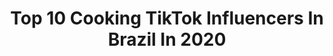 ---
title: Top 10 Cooking TikTok Influencers In Brazil In 2020
description: >-
  Find top cooking TikTok influencers in Brazil in 2020. Most popular hashtags: #foryou #cooking #fyp #foryoupage.
platform: TikTok
hits: 28
text_top: Discover the top-rated TikTok accounts on inBeat.
text_bottom: Our search engine has 28 TikTok influencers like this in Brazil for you to contact.
profiles:
  - username: "mariloures_"
    fullname: >-
      Mariana Loures
    bio: >-
      
    location: "Brazil"
    followers: 6286
    engagement: 1111
    commentsToLikes: 0.057836
    id: ckaib6qo5f8v70i78uqh2dovf
    verified: false
    hashtags: "#tiktokfood, #quarantine, #foodlover, #cooking"
  - username: "flakesbrasil"
    fullname: >-
      flakeschocolateria
    bio: >-
      SINCE 2016 🍫 Chocolateria•Cursos•Consultorias 🇧🇷 PVH/RO IG: @flakesbrasil
    location: "Brazil"
    followers: 14400
    engagement: 1546
    commentsToLikes: 0.023846
    id: ck92xhs9uyr6m0j78swb5inpo
    verified: false
    hashtags: "#yummy, #foodnetwork, #fyp, #tiktok"
  - username: "karolromana"
    fullname: >-
      Karol Romana
    bio: >-
      Gestora Pública metida a chef 👩🏽‍🍳
    location: "Brazil"
    followers: 12300
    engagement: 804
    commentsToLikes: 0.020024
    id: ck9glceq5nk9y0j787s7qqu5p
    verified: false
    hashtags: "#receita, #receitasrapidas, #quarentena, #tiktok"
  - username: "eumonares"
    fullname: >-
      Lucas Monares
    bio: >-
      26, São Paulo - Br caí aqui de paraquedas e fiquei all together 🏳️‍🌈 (21k?)
    location: "Brazil"
    followers: 21500
    engagement: 833
    commentsToLikes: 0.040815
    id: ck9r6t9kk5aca0j78ac58eqdx
    verified: false
    hashtags: "#challenge, #viral, #fu, #goviral"
  - username: "jobsonamancio"
    fullname: >-
      Jobson Amancio 🥇
    bio: >-
      insta: @jobsonamancio ☝🏻 Receitas • DIY • Desenhos • Diversão 📍Florianópolis
    location: "Brazil"
    followers: 282800
    engagement: 998
    commentsToLikes: 0.013628
    id: ckacs0uqu7xab0i78utm0w2fd
    verified: false
    hashtags: "#receitasfitness, #receitafitness, #diet, #cooking"
  - username: "seomichele"
    fullname: >-
      Michele Seo
    bio: >-
      venha assistir vídeos relacionados à gastronomia :)
    location: "Brazil"
    followers: 3022
    engagement: 310
    commentsToLikes: 0.011638
    id: ck9gldezfns320j789t172iv2
    verified: false
    hashtags: "#comidacoreana, #camarao, #homemade, #risotto"
  - username: "luasiberianhusky"
    fullname: >-
      L U A
    bio: >-
      
    location: "Brazil"
    followers: 5480
    engagement: 2832
    commentsToLikes: 0.015861
    id: ckbf85832yd0j0j23qhnttk1g
    verified: false
    hashtags: "#paravoce, #paravocepagina, #foryoupage, #dog"
  - username: "isadoraoberg"
    fullname: >-
      Izumi-chii
    bio: >-
      art I guess¿ I'm 17 ayyy plz follow me on Twitter/Instagram @IsadoraOberg ♡
    location: "Brazil"
    followers: 12200
    engagement: 2397
    commentsToLikes: 0.011398
    id: ckcdcl2dm54ks0j23qru8ej85
    verified: false
    hashtags: "#fyp, #drawing, #manga, #art"
  - username: "joriaaoliveira"
    fullname: >-
      ✨J O R I A ✨
    bio: >-
      19y - Br •Uma tonta que ama aesthetic•
    location: "Brazil"
    followers: 39900
    engagement: 1533
    commentsToLikes: 0.021904
    id: ck9ng9kkpf2hg0j78ocxd4lqk
    verified: false
    hashtags: "#skincare, #fyp, #accutane, #foryou"
  - username: "lucasbrandao__"
    fullname: >-
      Lucas Brandão
    bio: >-
      quarantining...
    location: "Brazil"
    followers: 28800
    engagement: 1233
    commentsToLikes: 0.022750
    id: ckb12a14cqj580j23m9x2ub7w
    verified: false
    hashtags: "#love, #fyp, #tiktok, #challenge"
---